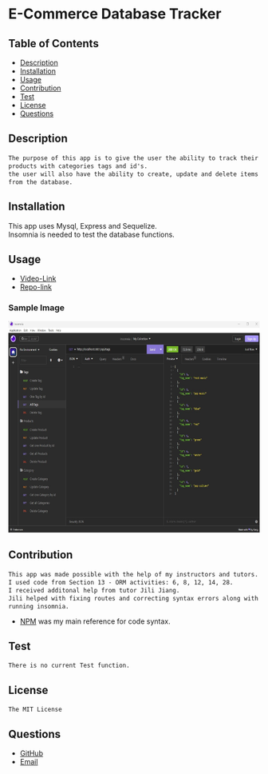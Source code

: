 # E-Commerce Database Tracker

## Table of Contents
- [Description](#description)
- [Installation](#installation)
- [Usage](#usage)
- [Contribution](#contribution)
- [Test](#test)
- [License](#license)
- [Questions](#questions)

## Description
    The purpose of this app is to give the user the ability to track their products with categories tags and id's.
    the user will also have the ability to create, update and delete items from the database.   

## Installation

This app uses Mysql, Express and Sequelize.  
Insomnia is needed to test the database functions. 

## Usage

- [Video-Link](https://drive.google.com/file/d/1knC1VDghex_vAcoWeXndmOLBBI-DMT6K/view?usp=sharing)
- [Repo-link](https://github.com/Lalu423/e-commerce_db)

### Sample Image

<img src="https://github.com/Lalu423/e-commerce_db/blob/main/assets/ORM_samplepic.jpg" height="423" width="649"/>

## Contribution
    This app was made possible with the help of my instructors and tutors.
    I used code from Section 13 - ORM activities: 6, 8, 12, 14, 28. 
    I received additonal help from tutor Jili Jiang. 
    Jili helped with fixing routes and correcting syntax errors along with running insomnia.
- [NPM](https://www.npmjs.com) was my main reference for code syntax.  

## Test
    There is no current Test function.  

## License
    The MIT License

## Questions
- [GitHub](https://github.com/lalu423)
- [Email](mailto:jonathanlalu@gmail.com)